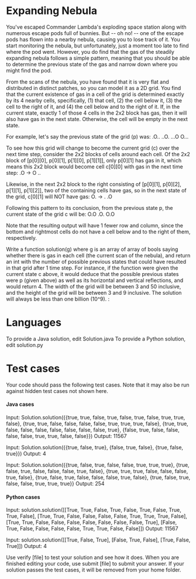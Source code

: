 # Expanding Nebula

You've escaped Commander Lambda's exploding space station along with numerous escape pods full of bunnies. But -- oh no! -- one of the escape pods has flown into a nearby nebula,
causing you to lose track of it. You start monitoring the nebula, but unfortunately, just a moment too late to find where the pod went. However, you do find that the gas of the steadily
expanding nebula follows a simple pattern, meaning that you should be able to determine the previous state of the gas and narrow down where you might find the pod.

From the scans of the nebula, you have found that it is very flat and distributed in distinct patches, so you can model it as a 2D grid. You find that the current existence of gas in a cell
of the grid is determined exactly by its 4 nearby cells, specifically, (1) that cell, (2) the cell below it, (3) the cell to the right of it, and (4) the cell below and to the right of it.
If, in the current state, exactly 1 of those 4 cells in the 2x2 block has gas, then it will also have gas in the next state. Otherwise, the cell will be empty in the next state.

For example, let's say the previous state of the grid (p) was:
.O..
..O.
...O
O...

To see how this grid will change to become the current grid (c) over the next time step, consider the 2x2 blocks of cells around each cell. Of the 2x2 block of [p[0][0], p[0][1], p[1][0],
p[1][1]], only p[0][1] has gas in it, which means this 2x2 block would become cell c[0][0] with gas in the next time step:
.O -> O
..

Likewise, in the next 2x2 block to the right consisting of [p[0][1], p[0][2], p[1][1], p[1][2]], two of the containing cells have gas, so in the next state of the grid, c[0][1] will NOT have
gas:
O. -> .
.O

Following this pattern to its conclusion, from the previous state p, the current state of the grid c will be:
O.O
.O.
O.O

Note that the resulting output will have 1 fewer row and column, since the bottom and rightmost cells do not have a cell below and to the right of them, respectively.

Write a function solution(g) where g is an array of array of bools saying whether there is gas in each cell (the current scan of the nebula), and return an int with the number of possible
previous states that could have resulted in that grid after 1 time step. For instance, if the function were given the current state c above, it would deduce that the possible previous states
were p (given above) as well as its horizontal and vertical reflections, and would return 4. The width of the grid will be between 3 and 50 inclusive, and the height of the grid will be
between 3 and 9 inclusive. The solution will always be less than one billion (10^9).
:

# Languages

To provide a Java solution, edit Solution.java
To provide a Python solution, edit solution.py

# Test cases

Your code should pass the following test cases.
Note that it may also be run against hidden test cases not shown here.

#### Java cases

Input:
Solution.solution({{true, true, false, true, false, true, false, true, true, false}, {true, true, false, false, false, false, true, true, true, false}, {true, true, false, false, false,
false, false, false, false, true}, {false, true, false, false, false, false, true, true, false, false}})
Output:
11567

Input:
Solution.solution({{true, false, true}, {false, true, false}, {true, false, true}})
Output:
4

Input:
Solution.solution({{true, false, true, false, false, true, true, true}, {true, false, true, false, false, false, true, false}, {true, true, true, false, false, false, true, false}, {true,
false, true, false, false, false, true, false}, {true, false, true, false, false, true, true, true}}
Output:
254

#### Python cases

Input:
solution.solution([[True, True, False, True, False, True, False, True, True, False], [True, True, False, False, False, False, True, True, True, False], [True, True, False, False, False, 
False, False, False, False, True], [False, True, False, False, False, False, True, True, False, False]])
Output:
11567

Input:
solution.solution([[True, False, True], [False, True, False], [True, False, True]])
Output:
4

Use verify [file] to test your solution and see how it does. When you are finished editing your code, use submit [file] to submit your answer. If your solution passes the test cases,
it will be removed from your home folder.

